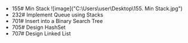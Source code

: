 - 155# Min Stack
![image]("C:\Users\user\Desktop\155. Min Stack.jpg")
- 232# Implement Queue using Stacks
- 701# Insert into a Binary Search Tree
- 705# Design HashSet
- 707# Design Linked List
